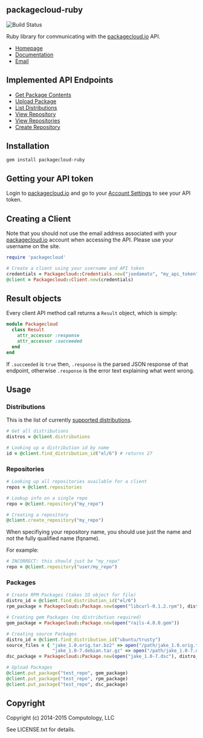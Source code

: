 ## packagecloud-ruby

![Build Status](https://travis-ci.org/computology/packagecloud-ruby.svg "Build Status")


Ruby library for communicating with the [packagecloud.io](https://packagecloud.io) API.

* [Homepage](https://rubygems.org/gems/packagecloud-ruby)
* [Documentation](http://rubydoc.info/gems/packagecloud-ruby/frames)
* [Email](mailto:support@packagecloud.io)


## Implemented API Endpoints

  * [Get Package Contents](https://packagecloud.io/docs/api#resource_packages_method_contents)
  * [Upload Package](https://packagecloud.io/docs/api#resource_packages_method_create)
  * [List Distributions](https://packagecloud.io/docs/api#resource_distributions_method_index)
  * [View Repository](https://packagecloud.io/docs/api#resource_repositories_method_show)
  * [View Repositories](https://packagecloud.io/docs/api#resource_repositories_method_index)
  * [Create Repository](https://packagecloud.io/docs/api#resource_repositories_method_create)

## Installation

  ```
  gem install packagecloud-ruby
  ```

## Getting your API token

Login to [packagecloud.io](https://packagecloud.io) and
go to your [Account Settings](https://packagecloud.io/api_token) to see your API token.

## Creating a Client

  Note that you should not use the email address associated with your
  [packagecloud.io](https://packagecloud.io) account when accessing the API.
  Please use your username on the site.

  ```ruby
  require 'packagecloud'

  # Create a client using your username and API token
  credentials = Packagecloud::Credentials.new("joedamato", "my_api_token")
  @client = Packagecloud::Client.new(credentials)

  ```

## Result objects

  Every client API method call returns a ```Result``` object, which is simply:

  ```ruby
  module Packagecloud
    class Result
      attr_accessor :response
      attr_accessor :succeeded
    end
  end
  ```

  If ```.succeeded``` is ```true``` then, ```.response``` is the parsed JSON response
  of that endpoint, otherwise ```.response``` is the error text explaining what went wrong.


## Usage

### Distributions

  This is the list of currently [supported distributions](https://packagecloud.io/docs#os_distro_version).

  ```ruby
  # Get all distributions
  distros = @client.distributions

  # Looking up a distribution id by name
  id = @client.find_distribution_id("el/6") # returns 27
  ```

### Repositories

  ```ruby
  # Looking up all repositories available for a client
  repos = @client.repositories

  # Lookup info on a single repo
  repo = @client.repository("my_repo")

  # Creating a repository
  @client.create_repository("my_repo")

  ```

  When specifiying your repository name, you should use just the name and not
  the fully qualified name (fqname).

  For example:

  ```ruby
  # INCORRECT: this should just be "my_repo"
  repo = @client.repository("user/my_repo")
  ```

### Packages

  ```ruby
  # Create RPM Packages (takes IO object for file)
  distro_id = @client.find_distribution_id("el/6")
  rpm_package = Packagecloud::Package.new(open("libcurl-0.1.2.rpm"), distro_id)

  # Creating gem Packages (no distribution required)
  gem_package = Packagecloud::Package.new(open("rails-4.0.0.gem"))

  # Creating source Packages
  distro_id = @client.find_distribution_id("ubuntu/trusty")
  source_files = { "jake_1.0.orig.tar.bz2" => open("/path/jake_1.0.orig.tar.bz2"),
                   "jake_1.0-7.debian.tar.gz" => open("/path/jake_1.0-7.debian.tar.gz") }
  dsc_package = Packagecloud::Package.new(open("jake_1.0-7.dsc"), distro_id, source_files)

  # Upload Packages
  @client.put_package("test_repo", gem_package)
  @client.put_package("test_repo", rpm_package)
  @client.put_package("test_repo", dsc_package)
  ```

## Copyright

Copyright (c) 2014-2015 Computology, LLC

See LICENSE.txt for details.
